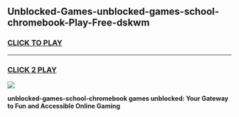 
## Unblocked-Games-unblocked-games-school-chromebook-Play-Free-dskwm
<h3>
<a href="https://premium76.site?title=unblocked-games-school-chromebook&ref=09A">CLICK TO PLAY</a></h3>
<hr>

<h3>
<a href="https://premium76.site?title=unblocked-games-school-chromebook&ref=09A">CLICK 2 PLAY</a>
  
</h3>

<a href="https://premium76.site?title=unblocked-games-school-chromebook&ref=09A"><img src="https://clearcache.store/games.png"></a>


**unblocked-games-school-chromebook games unblocked: Your Gateway to Fun and Accessible Online Gaming**
